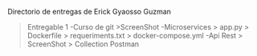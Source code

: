 Directorio de entregas de Erick Gyaosso Guzman

>Entregable 1
    -Curso de git
        >ScreenShot
    -Microservices
        > app.py
        > Dockerfile
        > requeriments.txt
        > docker-compose.yml
    -Api Rest
        > ScreenShot
        > Collection Postman